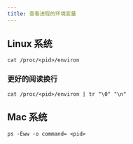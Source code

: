 ```yaml
---
title: 查看进程的环境变量
---
```



## Linux 系统

`cat /proc/<pid>/environ`

### 更好的阅读换行

`cat /proc/<pid>/environ | tr "\0" "\n"`

## Mac 系统

`ps -Eww -o command= <pid>`
